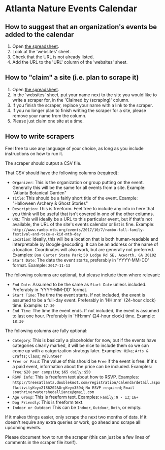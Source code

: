 # Atlanta Nature Events Calendar

## How to suggest that an organization's events be added to the calendar

1. Open [the spreadsheet](https://docs.google.com/spreadsheets/d/18mFHR6cExJ0B0xD59A5TYfv5R6BYsO7UXLIeneWBCa8/edit#gid=0).
1. Look at the 'websites' sheet.
1. Check that the URL is not already listed.
1. Add the URL to the 'URL' column of the 'websites' sheet.


## How to "claim" a site (i.e. plan to scrape it)

1. Open [the spreadsheet](https://docs.google.com/spreadsheets/d/18mFHR6cExJ0B0xD59A5TYfv5R6BYsO7UXLIeneWBCa8/edit#gid=0).
1. In the 'websites' sheet, put your name next to the site you would like to write a scraper for, in the 'Claimed by (scraping)' column.
1. If you finish the scraper, replace your name with a link to the scraper.
1. If you no longer plan to finish writing the scraper for a site, please remove your name from the column.
1. Please just claim one site at a time.

## How to write scrapers

Feel free to use any language of your choice, as long as you include instructions on how to run it.

The scraper should output a CSV file.

That CSV should have the following columns (required):
* `Organizer`: This is the organization or group putting on the event. Generally this will be the same for all events from a site. Example: "Atlanta Botanical Garden"
* `Title`: This should be a fairly short title of the event. Example: "Halloween Archery & Ghost Stories"
* `Description`: This is freeform. Feel free to include any info in here that you think will be useful that isn't covered in one of the other columns.
* `URL`: This will ideally be a URL to this particular event, but if that's not available, the URL of the site's events calendar or list is fine. Example: `http://www.rambo-mtb.org/events/2017/10/7/rambo-fall-family-festival-and-take-a-kid-mtb-day`
* `Location`: Ideally, this will be a location that is both human-readable and interpretable by Google geocoding. It can be an address or the name of a location. Coordinates will also work, but are generally not preferred. Examples: `Don Carter State Park`; `50 Lodge Rd SE, Acworth, GA 30102`
* `Start Date`: The date the event starts, preferably in 'YYYY-MM-DD' format. Example: `2017-11-13`

The following columns are optional, but please include them where relevant:
* `End Date`: Assumed to be the same as `Start Date` unless included. Preferably in 'YYYY-MM-DD' format.
* `Start Time`: The time the event starts. If not included, the event is assumed to be a full-day event. Preferably in 'HH:mm' (24-hour clock) time. Example: `17:30`
* `End Time`: The time the event ends. If not included, the event is assumed to last one hour. Preferably in 'HH:mm' (24-hour clock) time. Example: `18:30`

The following columns are fully optional:
* `Category`: This is basically a placeholder for now, but if the events have categories clearly marked, it will be nice to include them so we can come up with a catgorization strategy later. Examples: `Hike`; `Arts & Crafts`; `Class`; `Volunteer`
* `Free or Paid`: The value of this should be `Free` if the event is free. If it's a paid event, information about the price can be included. Examples: `Free`; `$20 per campsite`; `$65 daily`; `$50`
* `RSVP Info`: This is freeform text about how to RSVP. Examples: `http://treesatlanta.doubleknot.com/registration/calendardetail.aspx?ActivityKey=2186202&OrgKey=3594`; `No RSVP required`; `Email southriverwatershedalliance@gmail.com`
* `Age Group`: This is freeform text. Examples: `Family`; `9 - 13`; `16+`
* `Dog Friendly`: This is freeform text.
* `Indoor or Outdoor`: This can be `Indoor`, `Outdoor`, `Both`, or empty.

If it makes things easier, only scrape the next two months of data. If it doesn't require any extra queries or work, go ahead and scrape all upcoming events.

Please document how to run the scraper (this can just be a few lines of comments in the scraper file itself).
